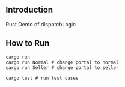 ## Introduction

Rust Demo of dispatchLogic

## How to Run

```
cargo run
cargo run Normal # change portal to normal
cargo run Seller # change portal to seller

cargo test # run test cases
```